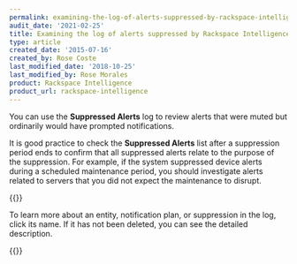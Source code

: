 ```yaml
---
permalink: examining-the-log-of-alerts-suppressed-by-rackspace-intelligence/
audit_date: '2021-02-25'
title: Examining the log of alerts suppressed by Rackspace Intelligence
type: article
created_date: '2015-07-16'
created_by: Rose Coste
last_modified_date: '2018-10-25'
last_modified_by: Rose Morales
product: Rackspace Intelligence
product_url: rackspace-intelligence
---
```


You can use the **Suppressed Alerts** log to review alerts that were muted but
ordinarily would have prompted notifications.

It is good practice to check the **Suppressed Alerts** list after a suppression
period ends to confirm that all suppressed alerts relate to the
purpose of the suppression. For example, if the system suppressed device alerts during a
scheduled maintenance period, you should investigate alerts related to servers that you did
not expect the maintenance to disrupt.

{{<image src="intelligence-suppression-log.png" alt="" title="">}}

To learn more about an entity, notification plan, or suppression in the log,
click its name. If it has not been deleted, you can see the detailed
description.

{{<image src="intelligence-suppression-inactive.png" alt="" title="">}}
